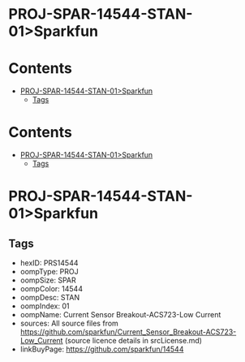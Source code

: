 
PROJ-SPAR-14544-STAN-01>Sparkfun
================================

Contents
========

* [PROJ-SPAR-14544-STAN-01>Sparkfun](#proj-spar-14544-stan-01sparkfun)
	* [Tags](#tags)

Contents
========

* [PROJ-SPAR-14544-STAN-01>Sparkfun](#proj-spar-14544-stan-01sparkfun)
	* [Tags](#tags)

# PROJ-SPAR-14544-STAN-01>Sparkfun

## Tags

- hexID: PRS14544
- oompType: PROJ
- oompSize: SPAR
- oompColor: 14544
- oompDesc: STAN
- oompIndex: 01
- oompName: Current Sensor Breakout-ACS723-Low Current
- sources: All source files from https://github.com/sparkfun/Current_Sensor_Breakout-ACS723-Low_Current (source licence details in srcLicense.md)
- linkBuyPage: https://github.com/sparkfun/14544
